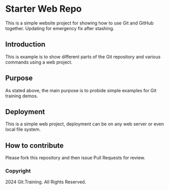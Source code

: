 # Starter Web Repo

This is a simple website project for showing how to use Git and GitHub together. Updating for emergency fix after stashing.

## Introduction

This is example is to show different parts of the Git repository and various commands using a web project.

## Purpose

As stated above, the main purpose is to probide simple examples for Git training demos.

## Deployment

This is a simple web project, deployment can be on any web server or even local file system.

## How to contribute

Please fork this repository and then issue Pull Requests for review.

### Copyright

2024 Git.Training. All Rights Reserved.